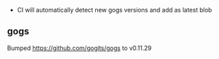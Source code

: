 * CI will automatically detect new gogs versions and add as latest blob

## gogs
Bumped https://github.com/gogits/gogs to v0.11.29
